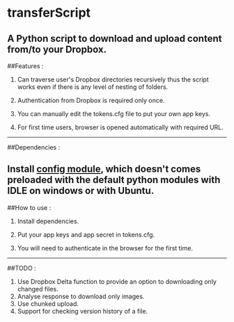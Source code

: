 transferScript
==============
A Python script to download and upload content from/to your Dropbox.
---

##Features :


1. Can traverse user's Dropbox directories recursively thus the script works even if there is any level of nesting of folders.

2. Authentication from Dropbox is required only once.

3. You can manually edit the tokens.cfg file to put your own app keys.

4. For first time users, browser is opened automatically with required URL.
---

##Dependencies :

Install [config module](https://pypi.python.org/pypi/config/0.3.7), which doesn't comes preloaded with the default python modules with IDLE on windows or with Ubuntu.
---
##How to use :

1. Install dependencies.

2. Put your app keys and app secret in tokens.cfg.

3. You will need to authenticate in the browser for the first time.
---
##TODO :

1. Use Dropbox Delta function to provide an option to downloading only changed files.
2. Analyse response to download only images.
3. Use chunked upload.
4. Support for checking version history of a file. 